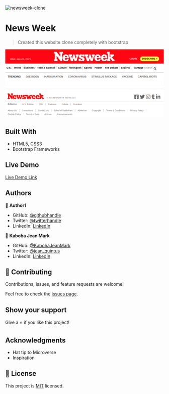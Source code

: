 ![newsweek-clone](https://img.shields.io/badge/myapp-blueviolet)

# News Week

> Created this website clone completely with bootstrap

![screenshot](./milestone1.png)

## Built With

- HTML5, CSS3
- Bootstrap Frameworks

## Live Demo

[Live Demo Link](https://livedemo.com)

## Authors

👤 **Author1**

- GitHub: [@githubhandle](https://github.com/githubhandle)
- Twitter: [@twitterhandle](https://twitter.com/twitterhandle)
- LinkedIn: [LinkedIn](https://linkedin.com/linkedinhandle)

👤 **Kaboha Jean Mark**

- GitHub: [@KabohaJeanMark](https://github.com/KabohaJeanMark)
- Twitter: [@jean_quintus](https://twitter.com/jean_quintus)
- LinkedIn: [LinkedIn](https://www.linkedin.com/in/jean-mark-kaboha-software-engineer/)

## 🤝 Contributing

Contributions, issues, and feature requests are welcome!

Feel free to check the [issues page](issues/).

## Show your support

Give a ⭐️ if you like this project!

## Acknowledgments

- Hat tip to Microverse
- Inspiration

## 📝 License

This project is [MIT](lic.url) licensed.
